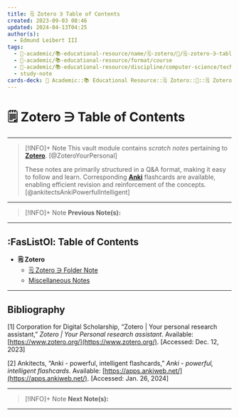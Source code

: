 ```yaml
---
title: 🗒️ Zotero ∋ Table of Contents
created: 2023-09-03 08:46
updated: 2024-04-13T04:25
author(s):
  - Edmund Leibert III
tags:
  - 🔴-academic/📚-educational-resource/name/🗒️-zotero/🔖/🗒️-zotero-∋-table-of-contents
  - 🔴-academic/📚-educational-resource/format/course
  - 🔴-academic/📚-educational-resource/discipline/computer-science/technology/zotero
  - study-note
cards-deck: 🔴 Academic::📚 Educational Resource::🗒️ Zotero::🔖::🗒️ Zotero ∋ Table of Contents
---
```


# 🗒️ Zotero ∋ Table of Contents

---

> [!INFO]+ Note 
> This vault module contains _scratch notes_ pertaining to **[Zotero](https://www.zotero.org/)**. [@ZoteroYourPersonal]
> 
> These notes are primarily structured in a Q&A format, making it easy to follow and learn. Corresponding [**Anki**](https://apps.ankiweb.net/) flashcards are available, enabling efficient revision and reinforcement of the concepts. [@ankitectsAnkiPowerfulIntelligent]

---

> [!INFO]+ Note 
> **Previous Note(s):**
> 

---

## :FasListOl: Table of Contents

- **🗒 Zotero**
	- [🗒️ Zotero ∋ Folder Note](the-vault/src/🔴%20Academic/📚%20Educational%20resource/Scratch%20notes/🗒️%20Zotero/🗒️%20Zotero%20∋%20Folder%20Note.md)
	- [Miscellaneous Notes](the-vault/src/🔴%20Academic/📚%20Educational%20resource/Scratch%20notes/🗒️%20Zotero/Miscellaneous%20Notes.md)

---

## Bibliography

\[1\]
Corporation for Digital Scholarship, “Zotero | Your personal research assistant,” _Zotero | Your Personal research assistant_. Available: [https://www.zotero.org/](https://www.zotero.org/). [Accessed: Dec. 12, 2023]

\[2\]
Ankitects, “Anki - powerful, intelligent flashcards,” _Anki - powerful, intelligent flashcards_. Available: [https://apps.ankiweb.net/](https://apps.ankiweb.net/). [Accessed: Jan. 26, 2024]

---

> [!INFO]+ Note
> **Next Note(s):**
> 

---
